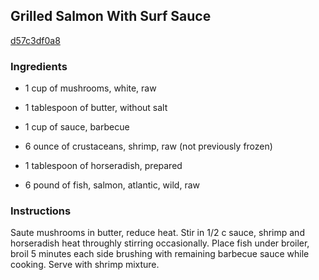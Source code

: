 ## Grilled Salmon With Surf Sauce

[d57c3df0a8](http://www.food.com/recipe/grilled-salmon-with-surf-sauce-260411)

### Ingredients

 - 1 cup of mushrooms, white, raw

 - 1 tablespoon of butter, without salt

 - 1 cup of sauce, barbecue

 - 6 ounce of crustaceans, shrimp, raw (not previously frozen)

 - 1 tablespoon of horseradish, prepared

 - 6 pound of fish, salmon, atlantic, wild, raw

### Instructions

Saute mushrooms in butter, reduce heat. Stir in 1/2 c sauce, shrimp and horseradish heat throughly stirring occasionally. Place fish under broiler, broil 5 minutes each side brushing with remaining barbecue sauce while cooking. Serve with shrimp mixture.